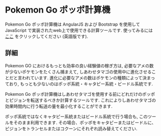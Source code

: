 # Pokemon Go ポッポ計算機
Pokemon Go ポッポ計算機は AngularJS および Bootstrap を使用して JavaScript で実装されたweb上で使用できる計算ツールです. 使ってみるには [ここ](http://d4n.nl/pogocalc) をクリックしてください (英語版です).

## 詳細
Pokemon GO におけるもっとも効率の良い経験値の稼ぎ方は, 必要なアメの数が少ないポケモンをたくさん捕まえて, しあわせタマゴの使用中に進化させることだと言われています. 進化に必要なアメの数はポケモンの種類によって決まっており, もっとも少ないのはポッポ系統・キャタピー系統・ビードル系統です.

Pokemon Go ポッポ計算機はしあわせタマゴを使用する前にどれだけのポッポとピジョンを転送するべきか計算するツールです. これによりしあわせタマゴの効果時間内に行う転送の量を最小化することができます.

ポッポ系統ではなくキャタピー系統またはビードル系統で行う場合も, このツールをそのまま利用できます. その場合、ポッポをキャタピーまたはビードルに、ピジョンをトランセルまたはコクーンにそれぞれ読み替えてください.
